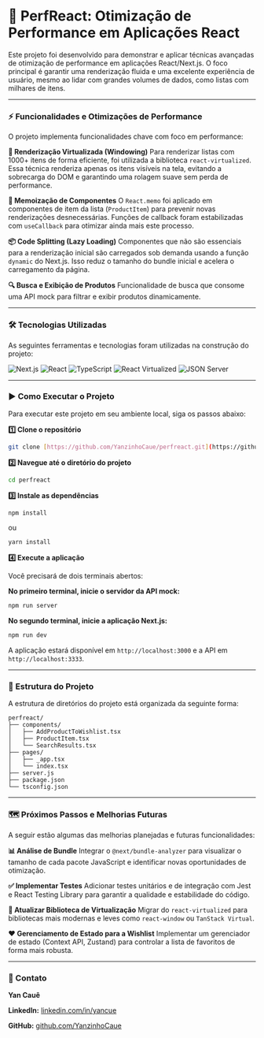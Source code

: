 # 🚀 PerfReact: Otimização de Performance em Aplicações React

Este projeto foi desenvolvido para demonstrar e aplicar técnicas avançadas de otimização de performance em aplicações React/Next.js. O foco principal é garantir uma renderização fluida e uma excelente experiência de usuário, mesmo ao lidar com grandes volumes de dados, como listas com milhares de itens.

---

### **⚡ Funcionalidades e Otimizações de Performance**

O projeto implementa funcionalidades chave com foco em performance:

**💨 Renderização Virtualizada (Windowing)**
Para renderizar listas com 1000+ itens de forma eficiente, foi utilizada a biblioteca `react-virtualized`. Essa técnica renderiza apenas os itens visíveis na tela, evitando a sobrecarga do DOM e garantindo uma rolagem suave sem perda de performance.

**🧠 Memoização de Componentes**
O `React.memo` foi aplicado em componentes de item da lista (`ProductItem`) para prevenir novas renderizações desnecessárias. Funções de callback foram estabilizadas com `useCallback` para otimizar ainda mais este processo.

**📦 Code Splitting (Lazy Loading)**
Componentes que não são essenciais para a renderização inicial são carregados sob demanda usando a função `dynamic` do Next.js. Isso reduz o tamanho do bundle inicial e acelera o carregamento da página.

**🔍 Busca e Exibição de Produtos**
Funcionalidade de busca que consome uma API mock para filtrar e exibir produtos dinamicamente.

---

### **🛠️ Tecnologias Utilizadas**

As seguintes ferramentas e tecnologias foram utilizadas na construção do projeto:

![Next.js](https://img.shields.io/badge/Next.js-000000?style=for-the-badge&logo=nextdotjs&logoColor=white)
![React](https://img.shields.io/badge/React-20232A?style=for-the-badge&logo=react&logoColor=61DAFB)
![TypeScript](https://img.shields.io/badge/TypeScript-007ACC?style=for-the-badge&logo=typescript&logoColor=white)
![React Virtualized](https://img.shields.io/badge/React_Virtualized-8A2BE2?style=for-the-badge&logo=react&logoColor=white)
![JSON Server](https://img.shields.io/badge/JSON_Server-333333?style=for-the-badge&logo=json&logoColor=white)

---

### **▶️ Como Executar o Projeto**

Para executar este projeto em seu ambiente local, siga os passos abaixo:

**1️⃣ Clone o repositório**
```bash
git clone [https://github.com/YanzinhoCaue/perfreact.git](https://github.com/YanzinhoCaue/perfreact.git)
````

**2️⃣ Navegue até o diretório do projeto**

```bash
cd perfreact
```

**3️⃣ Instale as dependências**

```bash
npm install
```

ou

```bash
yarn install
```

**4️⃣ Execute a aplicação**

Você precisará de dois terminais abertos:

**No primeiro terminal, inicie o servidor da API mock:**

```bash
npm run server
```

**No segundo terminal, inicie a aplicação Next.js:**

```bash
npm run dev
```

A aplicação estará disponível em `http://localhost:3000` e a API em `http://localhost:3333`.

-----

### **📂 Estrutura do Projeto**

A estrutura de diretórios do projeto está organizada da seguinte forma:

```
perfreact/
├── components/
│   ├── AddProductToWishlist.tsx
│   ├── ProductItem.tsx
│   └── SearchResults.tsx
├── pages/
│   ├── _app.tsx
│   └── index.tsx
├── server.js
├── package.json
└── tsconfig.json
```

-----

### **🗺️ Próximos Passos e Melhorias Futuras**

A seguir estão algumas das melhorias planejadas e futuras funcionalidades:

**📊 Análise de Bundle**
Integrar o `@next/bundle-analyzer` para visualizar o tamanho de cada pacote JavaScript e identificar novas oportunidades de otimização.

**✅ Implementar Testes**
Adicionar testes unitários e de integração com Jest e React Testing Library para garantir a qualidade e estabilidade do código.

**🔄 Atualizar Biblioteca de Virtualização**
Migrar do `react-virtualized` para bibliotecas mais modernas e leves como `react-window` ou `TanStack Virtual`.

**❤️ Gerenciamento de Estado para a Wishlist**
Implementar um gerenciador de estado (Context API, Zustand) para controlar a lista de favoritos de forma mais robusta.

-----

### **💬 Contato**

**Yan Cauê**

**LinkedIn:** [linkedin.com/in/yancue](https://linkedin.com/in/yancue)

**GitHub:** [github.com/YanzinhoCaue](https://github.com/YanzinhoCaue)
